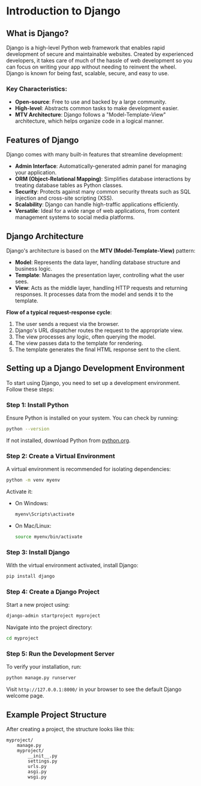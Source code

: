 
# Introduction to Django

## What is Django?
Django is a high-level Python web framework that enables rapid development of secure and maintainable websites. Created by experienced developers, it takes care of much of the hassle of web development so you can focus on writing your app without needing to reinvent the wheel. Django is known for being fast, scalable, secure, and easy to use.

### Key Characteristics:
- **Open-source**: Free to use and backed by a large community.
- **High-level**: Abstracts common tasks to make development easier.
- **MTV Architecture**: Django follows a "Model-Template-View" architecture, which helps organize code in a logical manner.

## Features of Django
Django comes with many built-in features that streamline development:
- **Admin Interface**: Automatically-generated admin panel for managing your application.
- **ORM (Object-Relational Mapping)**: Simplifies database interactions by treating database tables as Python classes.
- **Security**: Protects against many common security threats such as SQL injection and cross-site scripting (XSS).
- **Scalability**: Django can handle high-traffic applications efficiently.
- **Versatile**: Ideal for a wide range of web applications, from content management systems to social media platforms.

## Django Architecture
Django's architecture is based on the **MTV (Model-Template-View)** pattern:

- **Model**: Represents the data layer, handling database structure and business logic.
- **Template**: Manages the presentation layer, controlling what the user sees.
- **View**: Acts as the middle layer, handling HTTP requests and returning responses. It processes data from the model and sends it to the template.

**Flow of a typical request-response cycle**:
1. The user sends a request via the browser.
2. Django's URL dispatcher routes the request to the appropriate view.
3. The view processes any logic, often querying the model.
4. The view passes data to the template for rendering.
5. The template generates the final HTML response sent to the client.

## Setting up a Django Development Environment
To start using Django, you need to set up a development environment. Follow these steps:

### Step 1: Install Python
Ensure Python is installed on your system. You can check by running:
```bash
python --version
```
If not installed, download Python from [python.org](https://www.python.org/downloads/).

### Step 2: Create a Virtual Environment
A virtual environment is recommended for isolating dependencies:
```bash
python -m venv myenv
```
Activate it:
- On Windows:
  ```bash
  myenv\Scripts\activate
  ```
- On Mac/Linux:
  ```bash
  source myenv/bin/activate
  ```

### Step 3: Install Django
With the virtual environment activated, install Django:
```bash
pip install django
```

### Step 4: Create a Django Project
Start a new project using:
```bash
django-admin startproject myproject
```
Navigate into the project directory:
```bash
cd myproject
```

### Step 5: Run the Development Server
To verify your installation, run:
```bash
python manage.py runserver
```
Visit `http://127.0.0.1:8000/` in your browser to see the default Django welcome page.

## Example Project Structure
After creating a project, the structure looks like this:
```
myproject/
    manage.py
    myproject/
        __init__.py
        settings.py
        urls.py
        asgi.py
        wsgi.py
```
